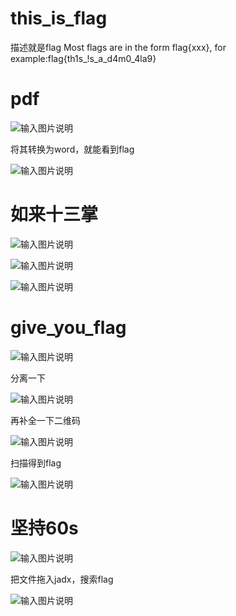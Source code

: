 # this_is_flag

描述就是flag
Most flags are in the form flag{xxx}, for example:flag{th1s_!s_a_d4m0_4la9}

# pdf

![输入图片说明](image/b26e1d51f6e04cdf96e9b298e2b271af.png)

将其转换为word，就能看到flag

![输入图片说明](image/8d7310245eaa44c2ae2b31c5a5ab3597.png)

# 如来十三掌

![输入图片说明](image/16c93db456074882a1493a2a153ac3b3.png)

![输入图片说明](image/e6bb4e3274174d9da7e952e698fa8ee1.png)

![输入图片说明](image/ba89f7004b114929a78b34cec2ea4a1d.png)

# give_you_flag

![输入图片说明](image/2fe522d322944c64a75ec75cdc66983d.png)

分离一下

![输入图片说明](image/e61fa1ed285a4995961d374910139704.png)

再补全一下二维码

![输入图片说明](image/71290b4d63b64e239d4c6701bdfd61a8.png)

扫描得到flag

![输入图片说明](image/705be1ab46a5467195eeceb8c68434a3.png)

# 坚持60s

![输入图片说明](image/783aa7e058024cb49efcfb3df01b5aee.png)

把文件拖入jadx，搜索flag

![输入图片说明](image/8e801384058f4bb7bcc01e72e0b1009a.png)
